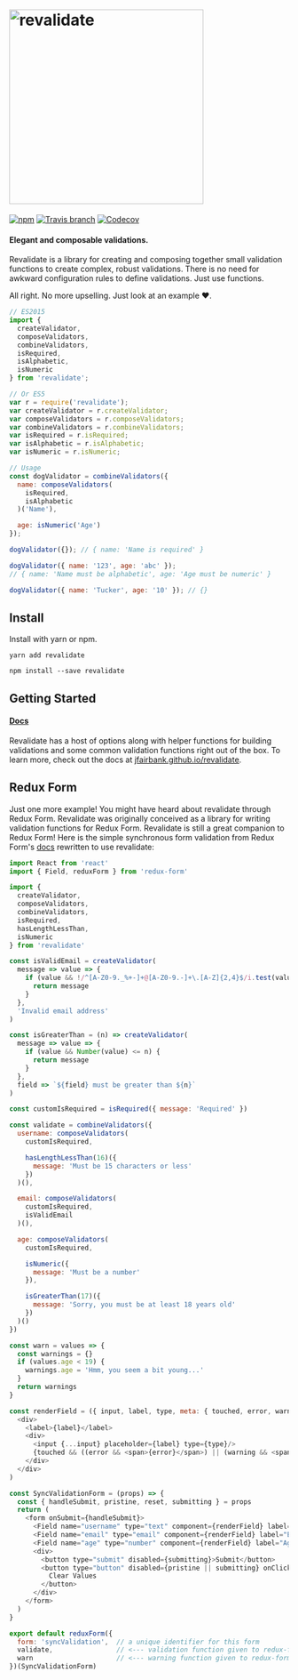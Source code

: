 # <img src="https://raw.githubusercontent.com/jfairbank/revalidate/master/logo/logo.png" width="350" alt="revalidate">

[![npm](https://img.shields.io/npm/v/revalidate.svg?style=flat-square)](https://www.npmjs.com/package/revalidate)
[![Travis branch](https://img.shields.io/travis/jfairbank/revalidate/master.svg?style=flat-square)](https://travis-ci.org/jfairbank/revalidate)
[![Codecov](https://img.shields.io/codecov/c/github/jfairbank/revalidate.svg?style=flat-square)](https://codecov.io/gh/jfairbank/revalidate)

#### Elegant and composable validations.

Revalidate is a library for creating and composing together small validation
functions to create complex, robust validations. There is no need for awkward
configuration rules to define validations. Just use functions.

All right. No more upselling. Just look at an example :heart:.

```js
// ES2015
import {
  createValidator,
  composeValidators,
  combineValidators,
  isRequired,
  isAlphabetic,
  isNumeric
} from 'revalidate';

// Or ES5
var r = require('revalidate');
var createValidator = r.createValidator;
var composeValidators = r.composeValidators;
var combineValidators = r.combineValidators;
var isRequired = r.isRequired;
var isAlphabetic = r.isAlphabetic;
var isNumeric = r.isNumeric;

// Usage
const dogValidator = combineValidators({
  name: composeValidators(
    isRequired,
    isAlphabetic
  )('Name'),

  age: isNumeric('Age')
});

dogValidator({}); // { name: 'Name is required' }

dogValidator({ name: '123', age: 'abc' });
// { name: 'Name must be alphabetic', age: 'Age must be numeric' }

dogValidator({ name: 'Tucker', age: '10' }); // {}
```

## Install

Install with yarn or npm.

```
yarn add revalidate
```

```
npm install --save revalidate
```

## Getting Started

#### [Docs](http://jfairbank.github.io/revalidate)

Revalidate has a host of options along with helper functions for building
validations and some common validation functions right out of the box. To learn
more, check out the docs at [jfairbank.github.io/revalidate](http://jfairbank.github.io/revalidate).

## Redux Form

Just one more example! You might have heard about revalidate through Redux Form.
Revalidate was originally conceived as a library for writing validation
functions for Redux Form. Revalidate is still a great companion to Redux Form!
Here is the simple synchronous form validation from Redux Form's
[docs](http://redux-form.com/6.1.1/examples/syncValidation) rewritten to use
revalidate:

```js
import React from 'react'
import { Field, reduxForm } from 'redux-form'

import {
  createValidator,
  composeValidators,
  combineValidators,
  isRequired,
  hasLengthLessThan,
  isNumeric
} from 'revalidate'

const isValidEmail = createValidator(
  message => value => {
    if (value && !/^[A-Z0-9._%+-]+@[A-Z0-9.-]+\.[A-Z]{2,4}$/i.test(value)) {
      return message
    }
  },
  'Invalid email address'
)

const isGreaterThan = (n) => createValidator(
  message => value => {
    if (value && Number(value) <= n) {
      return message
    }
  },
  field => `${field} must be greater than ${n}`
)

const customIsRequired = isRequired({ message: 'Required' })

const validate = combineValidators({
  username: composeValidators(
    customIsRequired,

    hasLengthLessThan(16)({
      message: 'Must be 15 characters or less'
    })
  )(),

  email: composeValidators(
    customIsRequired,
    isValidEmail
  )(),

  age: composeValidators(
    customIsRequired,

    isNumeric({
      message: 'Must be a number'
    }),

    isGreaterThan(17)({
      message: 'Sorry, you must be at least 18 years old'
    })
  )()
})

const warn = values => {
  const warnings = {}
  if (values.age < 19) {
    warnings.age = 'Hmm, you seem a bit young...'
  }
  return warnings
}

const renderField = ({ input, label, type, meta: { touched, error, warning } }) => (
  <div>
    <label>{label}</label>
    <div>
      <input {...input} placeholder={label} type={type}/>
      {touched && ((error && <span>{error}</span>) || (warning && <span>{warning}</span>))}
    </div>
  </div>
)

const SyncValidationForm = (props) => {
  const { handleSubmit, pristine, reset, submitting } = props
  return (
    <form onSubmit={handleSubmit}>
      <Field name="username" type="text" component={renderField} label="Username"/>
      <Field name="email" type="email" component={renderField} label="Email"/>
      <Field name="age" type="number" component={renderField} label="Age"/>
      <div>
        <button type="submit" disabled={submitting}>Submit</button>
        <button type="button" disabled={pristine || submitting} onClick={reset}>
          Clear Values
        </button>
      </div>
    </form>
  )
}

export default reduxForm({
  form: 'syncValidation',  // a unique identifier for this form
  validate,                // <--- validation function given to redux-form
  warn                     // <--- warning function given to redux-form
})(SyncValidationForm)
```
